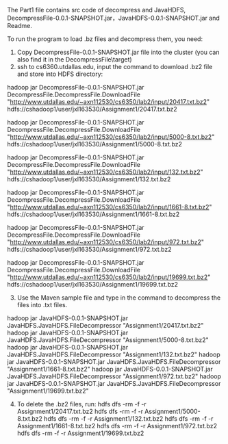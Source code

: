 The Part1 file contains src code of decompress and JavaHDFS, DecompressFile-0.0.1-SNAPSHOT.jar，JavaHDFS-0.0.1-SNAPSHOT.jar  and Readme. 

To run the program to load .bz files and decompress them, you need:

1. Copy DecompressFile-0.0.1-SNAPSHOT.jar file into the cluster (you can also find it in the DecompressFile\target)
2. ssh to cs6360.utdallas.edu, input the command to download .bz2 file and store into HDFS directory:


hadoop jar DecompressFile-0.0.1-SNAPSHOT.jar DecompressFile.DecompressFile.DownloadFile "http://www.utdallas.edu/~axn112530/cs6350/lab2/input/20417.txt.bz2" hdfs://cshadoop1/user/jxl163530/Assignment1/20417.txt.bz2

hadoop jar DecompressFile-0.0.1-SNAPSHOT.jar DecompressFile.DecompressFile.DownloadFile "http://www.utdallas.edu/~axn112530/cs6350/lab2/input/5000-8.txt.bz2" hdfs://cshadoop1/user/jxl163530/Assignment1/5000-8.txt.bz2

hadoop jar DecompressFile-0.0.1-SNAPSHOT.jar DecompressFile.DecompressFile.DownloadFile "http://www.utdallas.edu/~axn112530/cs6350/lab2/input/132.txt.bz2" hdfs://cshadoop1/user/jxl163530/Assignment1/132.txt.bz2

hadoop jar DecompressFile-0.0.1-SNAPSHOT.jar DecompressFile.DecompressFile.DownloadFile "http://www.utdallas.edu/~axn112530/cs6350/lab2/input/1661-8.txt.bz2" hdfs://cshadoop1/user/jxl163530/Assignment1/1661-8.txt.bz2

hadoop jar DecompressFile-0.0.1-SNAPSHOT.jar DecompressFile.DecompressFile.DownloadFile "http://www.utdallas.edu/~axn112530/cs6350/lab2/input/972.txt.bz2" hdfs://cshadoop1/user/jxl163530/Assignment1/972.txt.bz2


hadoop jar DecompressFile-0.0.1-SNAPSHOT.jar DecompressFile.DecompressFile.DownloadFile "http://www.utdallas.edu/~axn112530/cs6350/lab2/input/19699.txt.bz2" hdfs://cshadoop1/user/jxl163530/Assignment1/19699.txt.bz2




3. Use the Maven sample file and type in the command to decompress the files into .txt files. 


hadoop jar JavaHDFS-0.0.1-SNAPSHOT.jar JavaHDFS.JavaHDFS.FileDecompressor "Assignment1/20417.txt.bz2"
hadoop jar JavaHDFS-0.0.1-SNAPSHOT.jar JavaHDFS.JavaHDFS.FileDecompressor "Assignment1/5000-8.txt.bz2"
hadoop jar JavaHDFS-0.0.1-SNAPSHOT.jar JavaHDFS.JavaHDFS.FileDecompressor "Assignment1/132.txt.bz2"
hadoop jar JavaHDFS-0.0.1-SNAPSHOT.jar JavaHDFS.JavaHDFS.FileDecompressor "Assignment1/1661-8.txt.bz2"
hadoop jar JavaHDFS-0.0.1-SNAPSHOT.jar JavaHDFS.JavaHDFS.FileDecompressor "Assignment1/972.txt.bz2"
hadoop jar JavaHDFS-0.0.1-SNAPSHOT.jar JavaHDFS.JavaHDFS.FileDecompressor "Assignment1/19699.txt.bz2"


4. To delete the .bz2 files, run:
hdfs dfs -rm -f -r Assignment1/20417.txt.bz2
hdfs dfs -rm -f -r Assignment1/5000-8.txt.bz2
hdfs dfs -rm -f -r Assignment1/132.txt.bz2
hdfs dfs -rm -f -r Assignment1/1661-8.txt.bz2
hdfs dfs -rm -f -r Assignment1/972.txt.bz2
hdfs dfs -rm -f -r Assignment1/19699.txt.bz2


